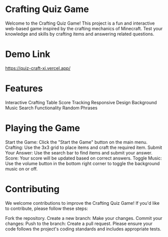 # Crafting Quiz Game
Welcome to the Crafting Quiz Game! This project is a fun and interactive web-based game inspired by the crafting mechanics of Minecraft. Test your knowledge and skills by crafting items and answering related questions.

# Demo Link
https://quiz-craft-xi.vercel.app/

# Features
Interactive Crafting Table
Score Tracking
Responsive Design
Background Music
Search Functionality
Random Phrases

# Playing the Game
Start the Game: Click the "Start the Game" button on the main menu.
Crafting: Use the 3x3 grid to place items and craft the required item.
Submit Your Answer: Use the search bar to find items and submit your answer.
Score: Your score will be updated based on correct answers.
Toggle Music: Use the volume button in the bottom right corner to toggle the background music on or off.

# Contributing
We welcome contributions to improve the Crafting Quiz Game! If you'd like to contribute, please follow these steps:

Fork the repository.
Create a new branch:
Make your changes.
Commit your changes:
Push to the branch:
Create a pull request.
Please ensure your code follows the project's coding standards and includes appropriate tests.

